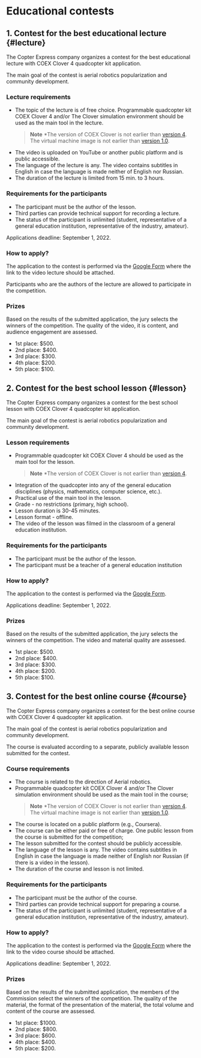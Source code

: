 # Educational contests

## 1. Contest for the best educational lecture {#lecture}

The Copter Express company organizes a contest for the best educational lecture with COEX Clover 4 quadcopter kit application.

The main goal of the contest is aerial robotics popularization  and community development.

### Lecture requirements

* The topic of the lecture is of free choice. Programmable quadcopter kit COEX Clover 4 and/or The Clover simulation environment should be used as the main tool in the lecture.
  > **Note** *The version of COEX Clover is not earlier than [version 4](https://clover.coex.tech/en/assemble_4.html). The virtual machine image is not earlier than [version 1.0](https://github.com/CopterExpress/clover_vm/releases/tag/v1.0).
* The video is uploaded on YouTube or another public platform and is public accessible.
* The language of the lecture is any. The video contains subtitles in English in case the language is made neither of English nor Russian.
* The duration of the lecture is limited from 15 min. to 3 hours.

### Requirements for the participants

* The participant must be the author of the lesson.
* Third parties can provide technical support for recording a lecture.
* The status of the participant is unlimited (student, representative of a general education institution, representative of the industry, amateur).

Applications deadline: September 1, 2022.

### How to apply?

The application to the contest is performed via the [Google Form](https://docs.google.com/forms/d/e/1FAIpQLScE2kN5dO2OYNSM8hOYzOa5Qvh2uDdd9Fjx8OnL1W93bfEBgw/viewform) where the link to the video lecture should be attached.

Participants who are the authors of the lecture are allowed to participate in the competition.

### Prizes

Based on the results of the submitted application, the jury selects the winners of the competition. The quality of the video, it is content, and audience engagement are assessed.

* 1st place: $500.
* 2nd place: $400.
* 3rd place: $300.
* 4th place: $200.
* 5th place: $100.

## 2. Contest for the best school lesson {#lesson}

The Copter Express company organizes a contest for the best school lesson with COEX Clover 4 quadcopter kit application.

The main goal of the contest is aerial robotics popularization  and community development.

### Lesson requirements

* Programmable quadcopter kit COEX Clover 4 should be used as the main tool for the lesson.
  > **Note** *The version of COEX Clover is not earlier than [version 4](https://clover.coex.tech/en/assemble_4.html).
* Integration of the quadcopter into any of the general education disciplines (physics, mathematics, computer science, etc.).
* Practical use of the main tool in the lesson.
* Grade - no restrictions (primary, high school).
* Lesson duration is 30-45 minutes.
* Lesson format - offline.
* The video of the lesson was filmed in the classroom of a general education institution.

### Requirements for the participants

* The participant must be the author of the lesson.
* The participant must be a teacher of a general education institution

### How to apply?

The application to the contest is performed via the [Google Form](https://docs.google.com/forms/d/e/1FAIpQLSdelVy6yQ1iN6u88KeiEIKGj7gGaM0xccSt2tiYKB46ICmjkQ/viewform).

Applications deadline: September 1, 2022.

### Prizes

Based on the results of the submitted application, the jury selects the winners of the competition. The video and material quality are assessed.

* 1st place: $500.
* 2nd place: $400.
* 3rd place: $300.
* 4th place: $200.
* 5th place: $100.

## 3. Contest for the best online course {#course}

The Copter Express company organizes a contest for the best online course with COEX Clover 4 quadcopter kit application.

The main goal of the contest is aerial robotics popularization  and community development.

The course is evaluated according to a separate, publicly available lesson submitted for the contest.

### Course requirements

* The course is related to the direction of Aerial robotics.
* Programmable quadcopter kit COEX Clover 4 and/or The Clover simulation environment should be used as the main tool in the course;
  > **Note** *The version of COEX Clover is not earlier than [version 4](https://clover.coex.tech/en/assemble_4.html). The virtual machine image is not earlier than [version 1.0](https://github.com/CopterExpress/clover_vm/releases/tag/v1.0).
* The course is located on a public platform (e.g., Coursera).
* The course can be either paid or free of charge. One public lesson from the course is submitted for the competition;
* The lesson submitted for the contest should be publicly accessible.
* The language of the lesson is any. The video contains subtitles in English in case the language is made neither of English nor Russian (if there is a video in the lesson).
* The duration of the course and lesson is not limited.

### Requirements for the participants

* The participant must be the author of the course.
* Third parties can provide technical support for preparing a course.
* The status of the participant is unlimited (student, representative of a general education institution, representative of the industry, amateur).

### How to apply?

The application to the contest is performed via the [Google Form](https://docs.google.com/forms/d/e/1FAIpQLSdf2Q68X4hPnFE9f3EP95AxPNnzHKqIsFHtTRT6EBKiH93wzg/viewform) where the link to the video course should be attached.

Applications deadline: September 1, 2022.

### Prizes

Based on the results of the submitted application, the members of the Commission select the winners of the competition. The quality of the material, the format of the presentation of the material, the total volume and content of the course are assessed.

* 1st place: $1000.
* 2nd place: $800.
* 3rd place: $600.
* 4th place: $400.
* 5th place: $200.
